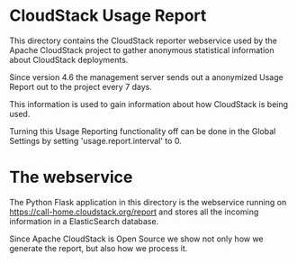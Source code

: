 # CloudStack Usage Report

This directory contains the CloudStack reporter webservice used by the Apache CloudStack project
to gather anonymous statistical information about CloudStack deployments.

Since version 4.6 the management server sends out a anonymized Usage Report out to the
project every 7 days.

This information is used to gain information about how CloudStack is being used.

Turning this Usage Reporting functionality off can be done in the Global Settings by setting
'usage.report.interval' to 0.

# The webservice
The Python Flask application in this directory is the webservice running on https://call-home.cloudstack.org/report
and stores all the incoming information in a ElasticSearch database.

Since Apache CloudStack is Open Source we show not only how we generate the report, but also how we process it.
